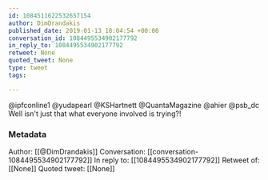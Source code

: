 ```yaml
---
id: 1084511622532657154
author: DimDrandakis
published_date: 2019-01-13 18:04:54 +00:00
conversation_id: 1084495534902177792
in_reply_to: 1084495534902177792
retweet: None
quoted_tweet: None
type: tweet
tags:

---
```


@ipfconline1 @yudapearl @KSHartnett @QuantaMagazine @ahier @psb_dc Well isn't just that what everyone involved is trying?!

### Metadata

Author: [[@DimDrandakis]]
Conversation: [[conversation-1084495534902177792]]
In reply to: [[1084495534902177792]]
Retweet of: [[None]]
Quoted tweet: [[None]]
